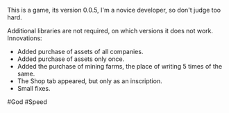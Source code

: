 This is a game, its version 0.0.5, I'm a novice developer, so don't judge too hard.

Additional libraries are not required, on which versions it does not work.
Innovations:
- Added purchase of assets of all companies.
- Added purchase of assets only once.
- Added the purchase of mining farms, the place of writing 5 times of the same.
- The Shop tab appeared, but only as an inscription.
- Small fixes.

#God #Speed
